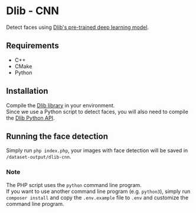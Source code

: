 # Dlib - CNN
Detect faces using [Dlib's pre-trained deep learning model](http://dlib.net/python/index.html#dlib.cnn_face_detection_model_v1).  

## Requirements
- C++
- CMake
- Python

## Installation
Compile the [Dlib library](http://dlib.net/compile.htm) in your environment.  
Since we use a Python script to detect faces, you will also need
to compile the [Dlib Python API](https://github.com/davisking/dlib#compiling-dlib-python-api).

## Running the face detection
Simply run `php index.php`, your images with face detection will be saved in `/dataset-output/dlib-cnn`.

### Note
The PHP script uses the `python` command line program.  
If you want to use another command line program (e.g. `python3`),
simply run `composer install` and copy the `.env.example` file to `.env` and customize the command line program.

